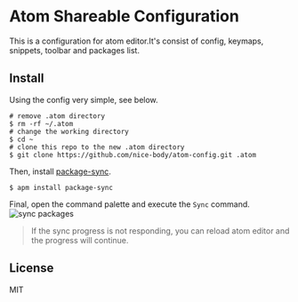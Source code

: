 # Atom Shareable Configuration
This is a configuration for atom editor.It's consist of config, keymaps, snippets, toolbar and packages list.

## Install
Using the config very simple, see below.
```
# remove .atom directory
$ rm -rf ~/.atom
# change the working directory
$ cd ~
# clone this repo to the new .atom directory
$ git clone https://github.com/nice-body/atom-config.git .atom
```
Then, install [package-sync](https://atom.io/packages/package-sync).
```
$ apm install package-sync
```
Final, open the command palette and execute the `Sync` command.
![sync packages](http://pic.yupoo.com/nice-body/FssaHVYk/medium.jpg)
> If the sync progress is not responding, you can reload atom editor and the progress will continue.

## License
MIT
